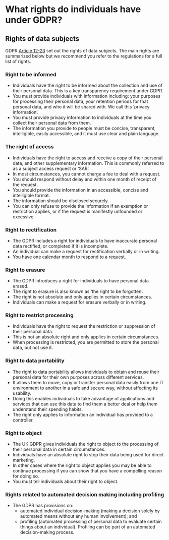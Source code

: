 # What rights do individuals have under GDPR?

## Rights of data subjects

GDPR [Article 12-23](https://gdpr-info.eu/chapter-3/) set out the rights of data subjects.  The main rights are summarized below but we recommend you refer to the regulations for a full list of rights.

### Right to be informed <a href="#multipage-heading" id="multipage-heading"></a>

* Individuals have the right to be informed about the collection and use of their personal data. This is a key transparency requirement under GDPR.
* You must provide individuals with information including: your purposes for processing their personal data, your retention periods for that personal data, and who it will be shared with. We call this ‘privacy information’.
* You must provide privacy information to individuals at the time you collect their personal data from them.
* The information you provide to people must be concise, transparent, intelligible, easily accessible, and it must use clear and plain language.

### The right of access

* Individuals have the right to access and receive a copy of their personal data, and other supplementary information.  This is commonly referred to as a subject access request or ‘SAR’.
* In most circumstances, you cannot charge a fee to deal with a request.
* You should respond without delay and within one month of receipt of the request.
* You should provide the information in an accessible, concise and intelligible format.
* The information should be disclosed securely.
* You can only refuse to provide the information if an exemption or restriction applies, or if the request is manifestly unfounded or excessive.

### Right to rectification <a href="#multipage-heading" id="multipage-heading"></a>

* The GDPR includes a right for individuals to have inaccurate personal data rectified, or completed if it is incomplete.
* An individual can make a request for rectification verbally or in writing.
* You have one calendar month to respond to a request.

### &#x20;Right to erasure

* The GDPR introduces a right for individuals to have personal data erased.
* The right to erasure is also known as ‘the right to be forgotten’.
* The right is not absolute and only applies in certain circumstances.
* Individuals can make a request for erasure verbally or in writing.

### Right to restrict processing

* Individuals have the right to request the restriction or suppression of their personal data.
* This is not an absolute right and only applies in certain circumstances.
* When processing is restricted, you are permitted to store the personal data, but not use it.

### Right to data portability <a href="#multipage-heading" id="multipage-heading"></a>

* The right to data portability allows individuals to obtain and reuse their personal data for their own purposes across different services.
* It allows them to move, copy or transfer personal data easily from one IT environment to another in a safe and secure way, without affecting its usability.
* Doing this enables individuals to take advantage of applications and services that can use this data to find them a better deal or help them understand their spending habits.
* The right only applies to information an individual has provided to a controller.

### Right to object <a href="#multipage-heading" id="multipage-heading"></a>

* The UK GDPR gives individuals the right to object to the processing of their personal data in certain circumstances.
* Individuals have an absolute right to stop their data being used for direct marketing.
* In other cases where the right to object applies you may be able to continue processing if you can show that you have a compelling reason for doing so.
* You must tell individuals about their right to object.

### Rights related to automated decision making including profiling

* The GDPR has provisions on:
  * automated individual decision-making (making a decision solely by automated means without any human involvement); and
  * profiling (automated processing of personal data to evaluate certain things about an individual). Profiling can be part of an automated decision-making process.
